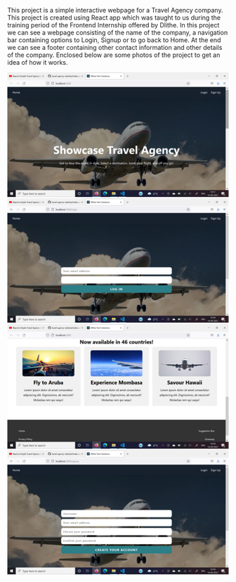 This project is a simple interactive webpage for a Travel Agency company. This project is created using React app which was taught to us during the training period of the Frontend Internship offered by Dlithe. In this project we can see a webpage consisting of the name of the company, a navigation bar containing options to Login, Signup or to go back to Home.  At the end we can see a footer containing other contact information and other details of the company. Enclosed below are some photos of the project to get an idea of how it works.

![image 1](https://github.com/anarghya-rao16/Dlithe/blob/main/Dlithe%20Project/src/Assets/pic1.jpeg)
![image 2](https://github.com/anarghya-rao16/Dlithe/blob/main/Dlithe%20Project/src/Assets/pic2.jpeg)
![image 3](https://github.com/anarghya-rao16/Dlithe/blob/main/Dlithe%20Project/src/Assets/pic3.jpeg)
![image 4](https://github.com/anarghya-rao16/Dlithe/blob/main/Dlithe%20Project/src/Assets/pic4.jpeg)